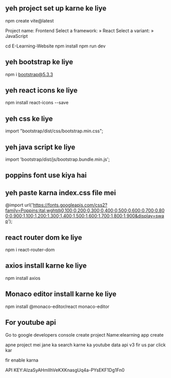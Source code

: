 ## yeh project set up karne ke liye

npm create vite@latest

Project name: Frontend
Select a framework: » React
Select a variant: » JavaScript

cd E-Learning-Website
npm install
npm run dev

## yeh bootstrap ke liye

npm i bootstrap@5.3.3

## yeh react icons ke liye

npm install react-icons --save

## yeh css ke liye

import "bootstrap/dist/css/bootstrap.min.css";

## yeh java script ke liye

import 'bootstrap/dist/js/bootstrap.bundle.min.js';

## poppins font use kiya hai

## yeh paste karna index.css file mei

@import url('https://fonts.googleapis.com/css2?family=Poppins:ital,wght@0,100;0,200;0,300;0,400;0,500;0,600;0,700;0,800;0,900;1,100;1,200;1,300;1,400;1,500;1,600;1,700;1,800;1,900&display=swap');

## react router dom ke liye

npm i react-router-dom

## axios install karne ke liye

npm install axios

## Monaco editor install karne ke liye
 
npm install @monaco-editor/react monaco-editor

## For youtube api 

Go to google developers console
create project
Name:elearning app
create

apne project mei jane ka
search karne ka youtube data api v3
fir us par click kar

fir enable karna

API KEY:AIzaSyAHmlIhVeKXKnasgUq4a-PYsEKF1Dg1Fn0






